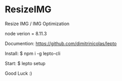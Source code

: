 # ResizeIMG

Resize IMG / IMG Optimization


node verion = 8.11.3

Documention: https://github.com/dimitrinicolas/lepto

Install: $ npm i -g lepto-cli

Start: $ lepto setup

Good Luck :)
